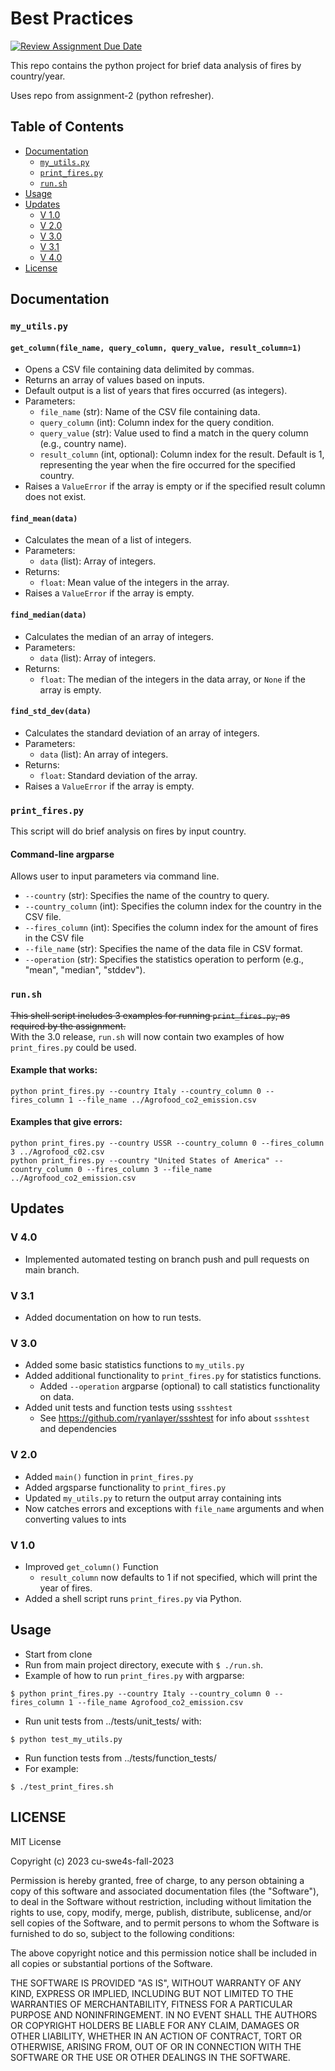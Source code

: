 # Best Practices 

[![Review Assignment Due Date](https://classroom.github.com/assets/deadline-readme-button-24ddc0f5d75046c5622901739e7c5dd533143b0c8e959d652212380cedb1ea36.svg)](https://classroom.github.com/a/oQi7O4AA)

This repo contains the python project for brief data analysis of fires by country/year.

Uses repo from assignment-2 (python refresher).

## Table of Contents
- [Documentation](#documentation-a-namedocumentationa)
  - [`my_utils.py`](#myutilspy-a-namemy-utilsa)
  - [`print_fires.py`](#printfirespy-a-nameprint-firesa)
  - [`run.sh`](#runsh-a-namerunsha)
- [Usage](#usage-a-nameusagea)
- [Updates](#updates-a-nameupdatesa)
  - [V 1.0](#v-10-a-namev-1a)
  - [V 2.0](#v-20-a-namev-2a-)
  - [V 3.0](#v-30-a-namev-3a)
  - [V 3.1](#v-31-a-namev-31a)
  - [V 4.0](#v-40-a-namev-4a)
- [License](#license)

## Documentation <a name="documentation"></a>

### `my_utils.py` <a name="my-utils"></a>


#### `get_column(file_name, query_column, query_value, result_column=1)`
- Opens a CSV file containing data delimited by commas.
- Returns an array of values based on inputs.
- Default output is a list of years that fires occurred (as integers).
- Parameters:
    - `file_name` (str): Name of the CSV file containing data.
    - `query_column` (int): Column index for the query condition.
    - `query_value` (str): Value used to find a match in the query column (e.g., country name).
    - `result_column` (int, optional): Column index for the result. Default is 1, representing the year when the fire occurred for the specified country.
- Raises a `ValueError` if the array is empty or if the specified result column does not exist.

#### `find_mean(data)`
- Calculates the mean of a list of integers.
- Parameters:
    - `data` (list): Array of integers.
- Returns:
    - `float`: Mean value of the integers in the array.
- Raises a `ValueError` if the array is empty.

#### `find_median(data)`
- Calculates the median of an array of integers.
- Parameters:
    - `data` (list): Array of integers.
- Returns:
    - `float`: The median of the integers in the data array, or `None` if the array is empty.

#### `find_std_dev(data)`
- Calculates the standard deviation of an array of integers.
- Parameters:
    - `data` (list): An array of integers.
- Returns:
    - `float`: Standard deviation of the array.
- Raises a `ValueError` if the array is empty.


### `print_fires.py` <a name="print-fires"></a>
This script will do brief analysis on fires by input country.

#### Command-line argparse
Allows user to input parameters via command line.
- `--country` (str): Specifies the name of the country to query.
- `--country_column` (int): Specifies the column index for the country in the CSV file.
- `--fires_column` (int): Specifies the column index for the amount of fires in the CSV file
- `--file_name` (str): Specifies the name of the data file in CSV format.
- `--operation` (str): Specifies the statistics operation to perform (e.g., "mean", "median", "stddev").

### `run.sh` <a name="runsh"></a>
~~This shell script includes 3 examples for running `print_fires.py`, as required by the assignment.~~
<br>
With the 3.0 release, `run.sh` will now contain two examples of how `print_fires.py` could be used.

#### Example that works:

```shell
python print_fires.py --country Italy --country_column 0 --fires_column 1 --file_name ../Agrofood_co2_emission.csv
```

#### Examples that give errors:
```shell
python print_fires.py --country USSR --country_column 0 --fires_column 3 ../Agrofood_c02.csv
python print_fires.py --country "United States of America" --country_column 0 --fires_column 3 --file_name ../Agrofood_co2_emission.csv
```


## Updates <a name="updates"></a>

### V 4.0 <a name="v-4"></a>
- Implemented automated testing on branch push and pull requests on main branch.

### V 3.1 <a name="v-3.1"></a>
- Added documentation on how to run tests.

### V 3.0 <a name="v-3"></a>
- Added some basic statistics functions to `my_utils.py`
- Added additional functionality to `print_fires.py` for statistics functions.
  - Added `--operation` argparse (optional) to call statistics functionality on data.
- Added unit tests and function tests using `ssshtest`
  - See https://github.com/ryanlayer/ssshtest for info about `ssshtest` and dependencies

### V 2.0 <a name="v-2"></a> 
- Added `main()` function in `print_fires.py`
- Added argsparse functionality to `print_fires.py`
- Updated `my_utils.py` to return the output array containing ints
- Now catches errors and exceptions with `file_name` arguments and when converting values to ints

### V 1.0 <a name="v-1"></a>
- Improved `get_column()` Function
  - `result_column` now defaults to 1 if not specified, which will print the year of fires.
- Added a shell script runs `print_fires.py` via Python.


## Usage <a name="usage"></a>
- Start from clone
- Run from main project directory, execute with `$ ./run.sh`.
- Example of how to run `print_fires.py` with argparse:

```shell
$ python print_fires.py --country Italy --country_column 0 --fires_column 1 --file_name Agrofood_co2_emission.csv
```

- Run unit tests from ../tests/unit_tests/ with:

```shell 
$ python test_my_utils.py
```

- Run function tests from ../tests/function_tests/ 
- For example: 

```shell
$ ./test_print_fires.sh
```

## LICENSE

MIT License

Copyright (c) 2023 cu-swe4s-fall-2023

Permission is hereby granted, free of charge, to any person obtaining a copy
of this software and associated documentation files (the "Software"), to deal
in the Software without restriction, including without limitation the rights
to use, copy, modify, merge, publish, distribute, sublicense, and/or sell
copies of the Software, and to permit persons to whom the Software is
furnished to do so, subject to the following conditions:

The above copyright notice and this permission notice shall be included in all
copies or substantial portions of the Software.

THE SOFTWARE IS PROVIDED "AS IS", WITHOUT WARRANTY OF ANY KIND, EXPRESS OR
IMPLIED, INCLUDING BUT NOT LIMITED TO THE WARRANTIES OF MERCHANTABILITY,
FITNESS FOR A PARTICULAR PURPOSE AND NONINFRINGEMENT. IN NO EVENT SHALL THE
AUTHORS OR COPYRIGHT HOLDERS BE LIABLE FOR ANY CLAIM, DAMAGES OR OTHER
LIABILITY, WHETHER IN AN ACTION OF CONTRACT, TORT OR OTHERWISE, ARISING FROM,
OUT OF OR IN CONNECTION WITH THE SOFTWARE OR THE USE OR OTHER DEALINGS IN THE
SOFTWARE.
